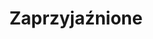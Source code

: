 ---
layout: layouts/zaprzyjaznione.njk
title: Zaprzyjaźnione
description: Inicjatywy zaprzyjaźnione z Kulturą i Naturą, albo przez nas lubiane.
eleventyNavigation:
  key: Zaprzyjaźnione
  order: 7
zaprzyjaznione:
  - nazwa: rysunki.me
    opis: Strona mego kolegi Piotra Świderka, który przygotował tę stronę. Uwielbiam jego niebanalny humor zaklęty w obrazkach!
    link: http://rysunki.me/
    logo: dziecioly.gif
  - nazwa: JAKU
    opis: Firma zajmująca się edukacją przyrodniczą dla dzieci i młodzieży oraz jej siostrzana [fundacja](http://jakufundacja.pl/). Niewielu jest ludzi uczących przyrody z taką pasją i energią!
    link: http://jakuedukacja.pl/galeria/warsztaty-dla-przedszkoli/
    logo: jaku.png
  - nazwa: Warszawskie Biuro Podróży Artur
    opis: Kierujące swą ofertę przede wszystkim do seniorów. Fantastyczne wycieczki, także przyrodnicze (czasem ze mną).
    link: http://www.artur.waw.pl/
    logo: artur.png
  - nazwa: Łódzkie Biuro Usług Turystycznych „Przygodowo – Podróże”
    opis: Również powstało z myślą o seniorach. Z nim również mam przyjemność prowadzić wycieczki.
    link: http://przygodowopodroze.pl/
    logo: przygodowo.png
  - nazwa: Ogólnopolskie Towarzystwo Ochrony Ptaków
    opis: Moje ulubione stowarzyszenie zajmujące się ochroną ptaków.
    link: https://otop.org.pl/
    logo: otop.png
  - nazwa: Klub Przyrodników
    opis: A to moje ulubione stowarzyszenie ogólnoprzyrodnicze
    link: https://www.kp.org.pl/pl/
    logo: klub-przyrodnikow.png
  - nazwa: Nauka dla Przyrody
    opis: Bardzo mi bliska inicjatywa polskich naukowców.
    link: https://naukadlaprzyrody.pl/
    logo: naukadlaprzyrody.png
---